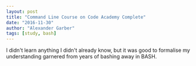```yaml
---
layout: post
title: "Command Line Course on Code Academy Complete"
date: "2016-11-30"
author: "Alexander Garber"
tags: [study, bash]
---
```


I didn't learn anything I didn't already know, but it was good to formalise my understanding garnered from years of bashing away in BASH.